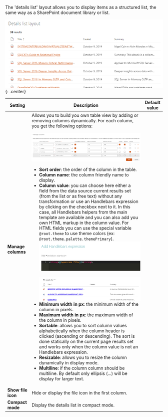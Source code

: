 The 'details list' layout allows you to display items as a structured list, the same way as a SharePoint document library or list.

!["Details list layout"](../../../assets/webparts/data_visualizer/layouts/details_list_layout.png){: .center} 

| Setting | Description | Default value 
| ------- |---------------- | ---------- |
| **Manage columns** | Allows you to build you own table view by adding or removing columns dynamically. For each column, you get the following options:<br><p align="center">[!["Manage columns"](../../../assets/webparts/data_visualizer/layouts/details_list_fields.png)](../../../assets/webparts/data_visualizer/layouts/details_list_fields.png)</p><ul><li>**Sort order**: the order of the column in the table.</li><li>**Column name**: the column friendly name to display.</li><li>**Column value**: you can choose here either a field from the data source current results set (from the list or as free text) without any transformation or use an Handlebars expression by clicking on the checkbox next to it. In this case, all Handlebars helpers from the main template are available and you can also add you own HTML markup in the column value. For HTML fields you can use the special variable `@root.theme` to use theme colors (ex: `@root.theme.palette.themePrimary`).<br>![Handlebars Expression](../../../assets/webparts/data_visualizer/layouts/details_list_hb_expr.png)<br><br>![Handlebars Expression 2](../../../assets/webparts/data_visualizer/layouts/details_list_hb_expr2.png)</li><li>**Minimum width in px**: the minimum width of the column in pixels.</li><li>**Maximum width in px**: the maximum width of the column in pixels.</li><li>**Sortable**: allows you to sort column values alphabetically when the column header is clicked (ascending or descending). The sort is done statically on the current page results set and works only when the column value is not an Handlebars expression.</li><li>**Resizable**: allows you to resize the column dynamically in display mode.</li><li>**Multiline**: if the column column should be multiline. By default only ellipsis (...) will be display for larger text.</li></ul>
| **Show file icon** | Hide or display the file icon in the first column.
| **Compact mode** | Display the details list in compact mode.
